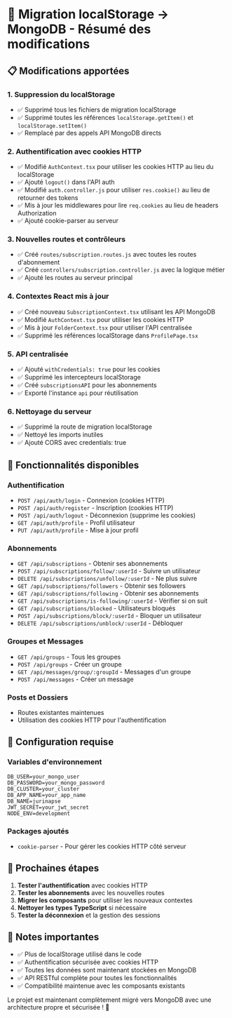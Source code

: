 # 🚀 Migration localStorage → MongoDB - Résumé des modifications

## 📋 Modifications apportées

### 1. **Suppression du localStorage**
- ✅ Supprimé tous les fichiers de migration localStorage
- ✅ Supprimé toutes les références `localStorage.getItem()` et `localStorage.setItem()`
- ✅ Remplacé par des appels API MongoDB directs

### 2. **Authentification avec cookies HTTP**
- ✅ Modifié `AuthContext.tsx` pour utiliser les cookies HTTP au lieu du localStorage
- ✅ Ajouté `logout()` dans l'API auth
- ✅ Modifié `auth.controller.js` pour utiliser `res.cookie()` au lieu de retourner des tokens
- ✅ Mis à jour les middlewares pour lire `req.cookies` au lieu de headers Authorization
- ✅ Ajouté cookie-parser au serveur

### 3. **Nouvelles routes et contrôleurs**
- ✅ Créé `routes/subscription.routes.js` avec toutes les routes d'abonnement
- ✅ Créé `controllers/subscription.controller.js` avec la logique métier
- ✅ Ajouté les routes au serveur principal

### 4. **Contextes React mis à jour**
- ✅ Créé nouveau `SubscriptionContext.tsx` utilisant les API MongoDB
- ✅ Modifié `AuthContext.tsx` pour utiliser les cookies HTTP
- ✅ Mis à jour `FolderContext.tsx` pour utiliser l'API centralisée
- ✅ Supprimé les références localStorage dans `ProfilePage.tsx`

### 5. **API centralisée**
- ✅ Ajouté `withCredentials: true` pour les cookies
- ✅ Supprimé les intercepteurs localStorage
- ✅ Créé `subscriptionsAPI` pour les abonnements
- ✅ Exporté l'instance `api` pour réutilisation

### 6. **Nettoyage du serveur**
- ✅ Supprimé la route de migration localStorage
- ✅ Nettoyé les imports inutiles
- ✅ Ajouté CORS avec credentials: true

## 🎯 Fonctionnalités disponibles

### Authentification
- `POST /api/auth/login` - Connexion (cookies HTTP)
- `POST /api/auth/register` - Inscription (cookies HTTP)  
- `POST /api/auth/logout` - Déconnexion (supprime les cookies)
- `GET /api/auth/profile` - Profil utilisateur
- `PUT /api/auth/profile` - Mise à jour profil

### Abonnements
- `GET /api/subscriptions` - Obtenir ses abonnements
- `POST /api/subscriptions/follow/:userId` - Suivre un utilisateur
- `DELETE /api/subscriptions/unfollow/:userId` - Ne plus suivre
- `GET /api/subscriptions/followers` - Obtenir ses followers
- `GET /api/subscriptions/following` - Obtenir ses abonnements
- `GET /api/subscriptions/is-following/:userId` - Vérifier si on suit
- `GET /api/subscriptions/blocked` - Utilisateurs bloqués
- `POST /api/subscriptions/block/:userId` - Bloquer un utilisateur
- `DELETE /api/subscriptions/unblock/:userId` - Débloquer

### Groupes et Messages
- `GET /api/groups` - Tous les groupes
- `POST /api/groups` - Créer un groupe
- `GET /api/messages/group/:groupId` - Messages d'un groupe
- `POST /api/messages` - Créer un message

### Posts et Dossiers
- Routes existantes maintenues
- Utilisation des cookies HTTP pour l'authentification

## 🔧 Configuration requise

### Variables d'environnement
```
DB_USER=your_mongo_user
DB_PASSWORD=your_mongo_password
DB_CLUSTER=your_cluster
DB_APP_NAME=your_app_name
DB_NAME=jurinapse
JWT_SECRET=your_jwt_secret
NODE_ENV=development
```

### Packages ajoutés
- `cookie-parser` - Pour gérer les cookies HTTP côté serveur

## 🏁 Prochaines étapes

1. **Tester l'authentification** avec cookies HTTP
2. **Tester les abonnements** avec les nouvelles routes
3. **Migrer les composants** pour utiliser les nouveaux contextes
4. **Nettoyer les types TypeScript** si nécessaire
5. **Tester la déconnexion** et la gestion des sessions

## 📝 Notes importantes

- ✅ Plus de localStorage utilisé dans le code
- ✅ Authentification sécurisée avec cookies HTTP
- ✅ Toutes les données sont maintenant stockées en MongoDB
- ✅ API RESTful complète pour toutes les fonctionnalités
- ✅ Compatibilité maintenue avec les composants existants

Le projet est maintenant complètement migré vers MongoDB avec une architecture propre et sécurisée ! 🎉

